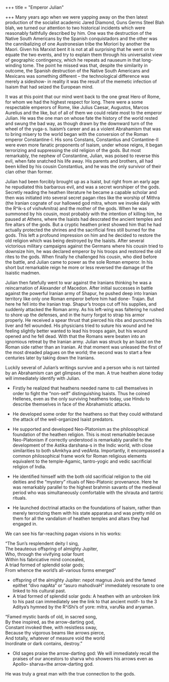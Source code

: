 +++
title = "Emperor Julian"

+++
Many years ago when we were yapping away on the then latest production
of the socialist academic Jared Diamond, Guns Germs Steel Blah blah, we
turned our attention to two historical incidents which were reasonably
faithfully described by him. One was the destruction of the Native South
Americans by the Spanish conquistadors and the other was the
cannibalizing of one Austronesian tribe the Moriori by another the
Maori. Given his Marxist bent it is not at all surprising that he went
on to equate the two events, and try to explain them through his
universalist view of geographic contingency, which he repeats ad nauseum
in that long-winding tome. The point he missed was that, despite the
similarity in outcome, the Spanish destruction of the Native South
Americans and Mexicans was something different – the technological
difference was merely a sideshow- in reality it was the result of the
memetic infection of Isaism that had seized the European mind.

It was at this point that our mind went back to the one great Hero of
Rome, for whom we had the highest respect for long. There were a
some respectable emperors of Rome, like Julius Caesar, Augustos, Marcos
Aurelius and the like, but of all of them we could relate most to the
emperor Julian. He was the one man on whose fate the history of the
world rested and swung the bad way, as though drawn by the downward turn
of the wheel of the yuga-s. Isaism’s career and as a violent Abrahamism
that was to bring misery to the world began with the conversion of the
Roman emperor Constantine-I. His sons Constans, Constantius and
Contantine-II were even more fanatic proponents of Isaism, under whose
reigns, it began terrorizing and suppressing the old religion of the
gods. But most remarkably, the nephew of Constantine, Julian, was poised
to reverse this evil, when fate snatched his life away. His parents and
brothers, all had been killed by his cousin Constantius, and he was the
only survivor of their clan other than former. 

Julian had been forcibly
brought up as a Isaist, but right from an early age he repudiated this
barbarous evil, and was a secret worshiper of the gods. Secretly reading
the heathen literature he became a capable scholar and then was
initiated into several secret pagan rites like the worship of Mithra
(the Iranian cognate of our hallowed god mitra, whom we invoke daily
with the R^ik-s of vishvAmitra) and the mother of the gods. When he was
summoned by his cousin, most probably with the intention of killing him,
he paused at Athens, where the Isaists had descrated the ancient temples
and fire altars of the gods. But a cryptic heathen priest showed him
that he had actually protected the shrines and the sacrificial fires
still burned for the gods. This left a profound impression on him and he
decided to restore the old religion which was being destroyed by the
Isaists. After several victorious military campaigns against the Germans
where his cousin tried to downsize him, he was declared emperor by his
troops and restored the old rites to the gods. When finally he
challenged his cousin, who died before the battle, and Julian came to
power as the sole Roman emperor. In his short but remarkable reign he
more or less reversed the damage of the Isaistic madmen.

Julian then fatefully went to war against the Iranians thinking he was a
reincarnation of Alexander of Macedon. After initial successes in battle
against the powerful Iranian army of Shapur, he pushed deep into Iranian
territory like only one Roman emperor before him had done- Trajan. But
here he fell into the Iranian trap. Shapur’s troops cut off his
supplies, and suddenly attacked the Roman army. As his left-wing was
faltering he rushed to shore up the defenses, and in the hurry forgot to
strap his armor properly. He received a spear thrust that pierced his
ribs and punctured his liver and fell wounded. His physicians tried to
suture his wound and he feeling slightly better wanted to lead his
troops again, but his wound opened and he fell dead. With that the
Romans were beaten into an ignomious retreat by the Iranian army. Julian
was struck by an Isaist on the Roman side rather than an Iranian. At
that moment was unleased the first of the most dreaded plagues on the
world; the second was to start a few centuries later by taking down the
Iranians.

Luckily several of Julian’s writings survive and a person who is not
tainted by an Abrahamism can get glimpses of the man. A true heathen
alone today will immediately identify with Julian.

- Firstly he realized that heathens needed name to call themselves in
order to fight the “non-self” distinguishing Isaists. Thus he coined
Hellenes, even as the only surviving heathens today, use Hindu to
describe themselves in face of the Abrahamistic attacks.

- He developed some order for the heathens so that they could withstand
the attack of the well-organized Isaist predators.

- He supported and developed Neo-Platonism as the philosophical
foundation of the heathen religion. This is most remarkable because
Neo-Platonism if correctly understood is remarkably parallel to the
development of the Astika darshana-s in the Indic world, with close
similarities to both sAmkhya and vedAnta. Importantly, it encompassed a
common philosophical frame work for Roman religious elements equivalent
to the temple-Agamic, tantro-yogic and vedic sacrificial religion of
India.

- He identified himself with the both old sacrificial religion to the
old deities and the “mystery” rituals of Neo-Platonic provenance. Here
he was remarkably parallel to the highest brahmin savants of the
medieval period who was simultaneously comfortable with the shrauta and
tantric rituals.

- He launched doctrinal attacks on the foundations of Isaism, rather
than merely terrorizing them with his state apparatus and was pretty
mild on them for all the vandalism of heathen temples and altars they
had engaged in.

We can see his far-reaching pagan visions in his works:  
  
“The Sun’s resplendent deity I sing,  
The beauteous offspring of almighty Jupiter,  
Who, through the vivifying solar fount  
Within his fabricative mind concealed,  
A triad formed of splendid solar gods;  
From whence the world’s all-various forms emerged”

- offspring of the almighty Jupiter: nepot magnus Jovis and the famed
epithet “divo napAta” or “asuro mahodivaH” immediately resonate to one
linked to his cultural past.  
-  A triad formed of splendid solar gods: A heathen with an unbroken
link to his past can immediately see the link to that ancient motif– to
the 3 Aditya’s hymned by the R^iShi’s of yore: mitra, varuNa and
aryaman.

“Famed mystic bards of old, in sacred song,  
By thee inspired, as the arrow-darting god,  
Constant invoked thee, with resistless sway,  
Because thy vigorous beams like arrows pierce,  
And totally, whatever of measure void the world  
Inordinate or dark contains, destroy.”

- Old sages praise the arrow-darting god: We will immediately recall the
praises of our ancestors to sharva who showers his arrows even as
Apollo– sharva=the arrow-darting god.

He was truly a great man with the true connection to the gods.
